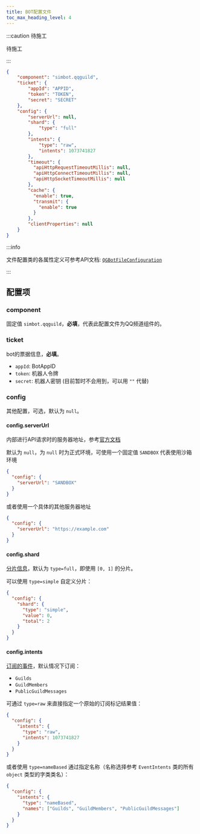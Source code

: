 ```yaml
---
title: BOT配置文件
toc_max_heading_level: 4
---
```


:::caution 待施工

待施工

:::

```json title='xxx.bot.json'
{
    "component": "simbot.qqguild",
    "ticket": {
        "appId": "APPID",
        "token": "TOKEN",
        "secret": "SECRET"
    },
    "config": {
        "serverUrl": null,
        "shard": {
            "type": "full"
        },
        "intents": {
            "type": "raw",
            "intents": 1073741827
        },
        "timeout": {
          "apiHttpRequestTimeoutMillis": null,
          "apiHttpConnectTimeoutMillis": null,
          "apiHttpSocketTimeoutMillis": null
        },
        "cache": {
          "enable": true,
          "transmit": {
            "enable": true
          }
        },
        "clientProperties": null
    }
}
```

:::info 

文件配置类的各属性定义可参考API文档: [`QGBotFileConfiguration`](https://docs.simbot.forte.love/components/qq-guild/simbot-component-qq-guild-core-common/love.forte.simbot.component.qguild.config/-q-g-bot-file-configuration/index.html)

:::

## 配置项

### component

固定值 `simbot.qqguild`，**必填**，代表此配置文件为QQ频道组件的。

### ticket

bot的票据信息，**必填**。

- `appId`: BotAppID
- `token`: 机器人令牌
- `secret`: 机器人密钥 (目前暂时不会用到，可以用 `""` 代替)

### config

其他配置，可选，默认为 `null`。

#### config.serverUrl

内部进行API请求时的服务器地址，参考[官方文档](https://bot.q.qq.com/wiki/develop/api/)

默认为 `null`，为 `null` 时为正式环境，可使用一个固定值 `SANDBOX` 代表使用沙箱环境

```json
{
  "config": {
    "serverUrl": "SANDBOX"
  }  
}
```

或者使用一个具体的其他服务器地址

```json
{
  "config": {
    "serverUrl": "https://example.com"
  }  
}
```

#### config.shard

[分片信息](https://bot.q.qq.com/wiki/develop/api/gateway/shard.html)，默认为 `type=full`，即使用 `[0, 1]` 的分片。

可以使用 `type=simple` 自定义分片：

```json
{
  "config": {
    "shard": {
      "type": "simple",
      "value": 0,
      "total": 2
    }
  }  
}
```

#### config.intents

[订阅的事件](https://bot.q.qq.com/wiki/develop/api/gateway/intents.html)，默认情况下订阅：

- `Guilds`
- `GuildMembers`
- `PublicGuildMessages`

可通过 `type=raw` 来直接指定一个原始的订阅标记结果值：

```json
{
  "config": {
    "intents": {
      "type": "raw",
      "intents": 1073741827
    }
  }  
}
```

或者使用 `type=nameBased` 通过指定名称（名称选择参考 `EventIntents` 类的所有 `object` 类型的字类类名）：

```json
{
  "config": {
    "intents": {
      "type": "nameBased",
      "names": ["Guilds", "GuildMembers", "PublicGuildMessages"]
    }
  }  
}
```
